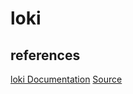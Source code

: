 # loki

## references

[loki Documentation](https://grafana.com/docs/loki/latest/)
[Source](https://github.com/grafana/loki)
